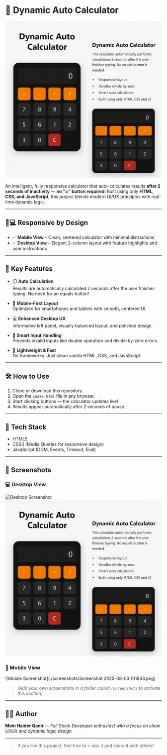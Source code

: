 
# 🔢 Dynamic Auto Calculator
![Dynamic Auto Calculator Preview](./preview.png)

An intelligent, fully responsive calculator that auto-calculates results **after 2 seconds of inactivity** — **no "=" button required**! Built using only **HTML, CSS, and JavaScript**, this project blends modern UI/UX principles with real-time dynamic logic.

---

## 📱💻 Responsive by Design

- ✅ **Mobile View** – Clean, centered calculator with minimal distractions
- ✅ **Desktop View** – Elegant 2-column layout with feature highlights and user instructions

---

## 🚀 Key Features

- ⏱️ **Auto Calculation**  
  Results are automatically calculated 2 seconds after the user finishes typing. No need for an equals button!

- 📱 **Mobile-First Layout**  
  Optimized for smartphones and tablets with smooth, centered UI.

- 💻 **Enhanced Desktop UX**  
  Informative left panel, visually balanced layout, and polished design.

- 🧠 **Smart Input Handling**  
  Prevents invalid inputs like double operators and divide-by-zero errors.

- 🎯 **Lightweight & Fast**  
  No frameworks. Just clean vanilla HTML, CSS, and JavaScript.

---


## 🛠️ How to Use

1. Clone or download this repository.
2. Open the `index.html` file in any browser.
3. Start clicking buttons — the calculator updates live!
4. Results appear automatically after 2 seconds of pause.

---

## 🔧 Tech Stack

- HTML5
- CSS3 (Media Queries for responsive design)
- JavaScript (DOM, Events, Timeout, Eval)

---

## 📸 Screenshots

### 💻 Desktop View
![Desktop Screenshot](./screenshots/desktop.png)
![Dynamic Auto Calculator Preview](./preview.png)

### 📱 Mobile View
![Mobile Screenshot](./screenshots/Screenshot 2025-08-03 101933.png)

> *(Add your own screenshots in a folder called `/screenshots` to activate this section)*

---

## 🧑‍💻 Author

**Moin Haider Qadir** — *Full Stack Developer enthusiast with a focus on clean UI/UX and dynamic logic design.*

---


> If you like this project, feel free to ⭐ star it and share it with others!




